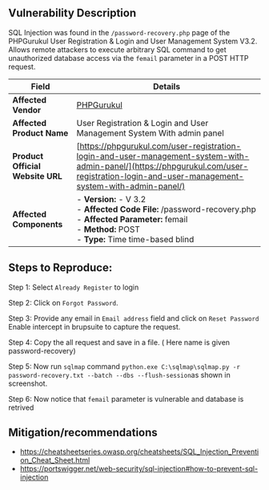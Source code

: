 ## Vulnerability Description

SQL Injection was found in the `/password-recovery.php` page of the PHPGurukul User Registration & Login and User Management System V3.2. Allows remote attackers to execute arbitrary SQL command to get unauthorized database access via the `femail` parameter in a POST HTTP request.


| **Field**                        | **Details**                                                                                                                                                                                |
|----------------------------------|--------------------------------------------------------------------------------------------------------------------------------------------------------------------------------------------|
| **Affected Vendor**              | [PHPGurukul](https://phpgurukul.com/)                                                                                                                                                      |
| **Affected Product Name**        | User Registration & Login and User Management System With admin panel                                                                                                                      |
| **Product Official Website URL** | [https://phpgurukul.com/user-registration-login-and-user-management-system-with-admin-panel/](https://phpgurukul.com/user-registration-login-and-user-management-system-with-admin-panel/) |
| **Affected Components**          | - **Version:** -  V 3.2 <br>- **Affected Code File:** /password-recovery.php <br>- **Affected Parameter:** femail<br>- **Method:** POST <br> - **Type:**  Time time-based blind                                                        |


## Steps to Reproduce:


Step 1: Select `Already Register` to login

Step 2: Click on `Forgot Password`.

Step 3: Provide any email in `Email address` field and click on `Reset Password` Enable intercept in brupsuite to capture the request.

Step 4: Copy the all request and save in a file. ( Here name is given password-recovery)

Step 5: Now run  `sqlmap` command `python.exe C:\sqlmap\sqlmap.py -r password-recovery.txt --batch --dbs --flush-session`as shown in screenshot.

Step 6: Now notice that `femail` parameter is vulnerable and database is retrived

## Mitigation/recommendations

- https://cheatsheetseries.owasp.org/cheatsheets/SQL_Injection_Prevention_Cheat_Sheet.html
- https://portswigger.net/web-security/sql-injection#how-to-prevent-sql-injection


